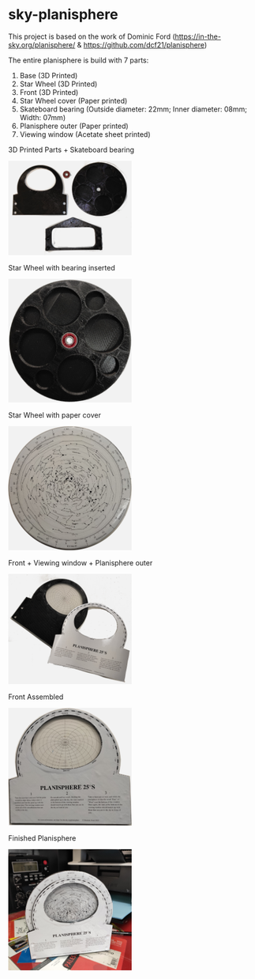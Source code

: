 # sky-planisphere
This project is based on the work of Dominic Ford (https://in-the-sky.org/planisphere/ & https://github.com/dcf21/planisphere)

The entire planisphere is build with 7 parts:
1. Base (3D Printed)
2. Star Wheel (3D Printed)
3. Front (3D Printed)
4. Star Wheel cover (Paper printed)
5. Skateboard bearing (Outside diameter: 22mm; Inner diameter: 08mm; Width: 07mm)
6. Planisphere outer (Paper printed)
7. Viewing window (Acetate sheet printed)

3D Printed Parts + Skateboard bearing

<img src="https://github.com/damico/sky-planisphere/raw/master/docs/IMG_20200525_201843.jpg" width="250">

Star Wheel with bearing inserted

<img src="https://github.com/damico/sky-planisphere/raw/master/docs/IMG_20200528_114904.jpg" width="250">

Star Wheel with paper cover

<img src="https://github.com/damico/sky-planisphere/raw/master/docs/IMG_20200528_115528.jpg" width="250">

Front + Viewing window + Planisphere outer

<img src="https://github.com/damico/sky-planisphere/raw/master/docs/IMG_20200528_153543.jpg" width="250">

Front Assembled

<img src="https://github.com/damico/sky-planisphere/raw/master/docs/IMG_20200528_154045.jpg" width="250">

Finished Planisphere

<img src="https://github.com/damico/sky-planisphere/raw/master/docs/IMG_20200528_160416.jpg" width="250">
